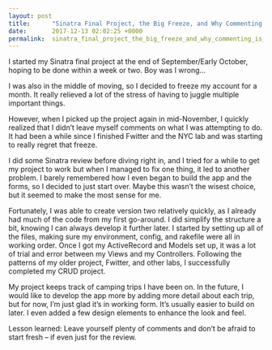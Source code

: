 ```yaml
---
layout: post
title:      "Sinatra Final Project, the Big Freeze, and Why Commenting is Important"
date:       2017-12-13 02:02:25 +0000
permalink:  sinatra_final_project_the_big_freeze_and_why_commenting_is_important
---
```



I started my Sinatra final project at the end of September/Early October, hoping to be done within a week or two. Boy was I wrong…

I was also in the middle of moving, so I decided to freeze my account for a month. It really relieved a lot of the stress of having to juggle multiple important things.

However, when I picked up the project again in mid-November, I quickly realized that I didn’t leave myself comments on what I was attempting to do. It had been a while since I finished Fwitter and the NYC lab and was starting to really regret that freeze.

I did some Sinatra review before diving right in, and I tried for a while to get my project to work but when I managed to fix one thing, it led to another problem. I barely remembered how I even began to build the app and the forms, so I decided to just start over. Maybe this wasn’t the wisest choice, but it seemed to make the most sense for me.

Fortunately, I was able to create version two relatively quickly, as I already had much of the code from my first go-around. I did simplify the structure a bit, knowing I can always develop it further later. I started by setting up all of the files, making sure my environment, config, and rakefile were all in working order. Once I got my ActiveRecord and Models set up, it was a lot of trial and error between my Views and my Controllers. Following the patterns of my older project, Fwitter, and other labs, I successfully completed my CRUD project.

My project keeps track of camping trips I have been on. In the future, I would like to develop the app more by adding more detail about each trip, but for now, I’m just glad it’s in working form. It’s usually easier to build on later. I even added a few design elements to enhance the look and feel.

Lesson learned: Leave yourself plenty of comments and don’t be afraid to start fresh – if even just for the review. 
